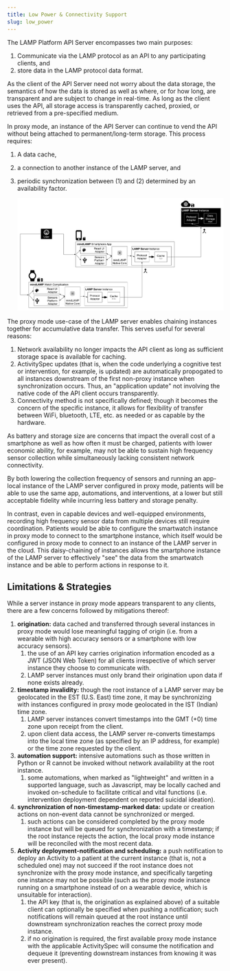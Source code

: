 ```yaml
---
title: Low Power & Connectivity Support
slug: low_power
---
```


The LAMP Platform API Server encompasses two main purposes:

1. Communicate via the LAMP protocol as an API to any participating clients, and
2. store data in the LAMP protocol data format.

As the client of the API Server need not worry about the data storage, the semantics of how the data is stored as well as where, or for how long, are transparent and are subject to change in real-time. As long as the client uses the API, all storage access is transparently cached, proxied, or retrieved from a pre-specified medium.

In proxy mode, an instance of the API Server can continue to vend the API without being attached to permanent/long-term storage. This process requires:

1. A data cache,
2. a connection to another instance of the LAMP server, and
3. periodic synchronization between (1) and (2) determined by an availability factor.

    ![](../assets/Proxy_Mode.png)

The proxy mode use-case of the LAMP server enables chaining instances together for accumulative data transfer. This serves useful for several reasons:

1. Network availability no longer impacts the API client as long as sufficient storage space is available for caching.
2. ActivitySpec updates (that is, when the code underlying a cognitive test or intervention, for example, is updated) are automatically propogated to all instances downstream of the first non-proxy instance when synchronization occurs. Thus, an "application update" not involving the native code of the API client occurs transparently.
3. Connectivity method is not specifically defined; though it becomes the concern of the specific instance, it allows for flexibility of transfer between WiFi, bluetooth, LTE, etc. as needed or as capable by the hardware.

As battery and storage size are concerns that impact the overall cost of a smartphone as well as how often it must be charged, patients with lower economic ability, for example, may not be able to sustain high frequency sensor collection while simultaneously lacking consistent network connectivity.

By both lowering the collection frequency of sensors and running an app-local instance of the LAMP server configured in proxy mode, patients will be able to use the same app, automations, and interventions, at a lower but still acceptable fidelity while incurring less battery and storage penalty.

In contrast, even in capable devices and well-equipped environments, recording high frequency sensor data from multiple devices still require coordination. Patients would be able to configure the smartwatch instance in proxy mode to connect to the smartphone instance, which itself would be configured in proxy mode to connect to an instance of the LAMP server in the cloud. This daisy-chaining of instances allows the smartphone instance of the LAMP server to effectively "see" the data from the smartwatch instance and be able to perform actions in response to it.

## Limitations & Strategies

While a server instance in proxy mode appears transparent to any clients, there are a few concerns followed by mitigations thereof:

1. **origination:** data cached and transferred through several instances in proxy mode would lose meaningful tagging of origin (i.e. from a wearable with high accuracy sensors or a smartphone with low accuracy sensors).
    1. the use of an API key carries origination information encoded as a JWT (JSON Web Token) for all clients irrespective of which server instance they choose to communicate with.
    2. LAMP server instances must only brand their origination upon data if none exists already.
2. **timestamp invalidity:** though the root instance of a LAMP server may be geolocated in the EST (U.S. East) time zone, it may be synchronizing with instances configured in proxy mode geolocated in the IST (Indian) time zone.
    1. LAMP server instances convert timestamps into the GMT (+0) time zone upon receipt from the client.
    2. upon client data access, the LAMP server re-converts timestamps into the local time zone (as specified by an IP address, for example) or the time zone requested by the client.
3. **automation support:** intensive automations such as those written in Python or R cannot be invoked without network availability at the root instance.
    1. some automations, when marked as "lightweight" and written in a supported language, such as Javascript, may be locally cached and invoked on-schedule to facilitate critical and vital functions (i.e. intervention deployment dependent on reported suicidal ideation).
4. **synchronization of non-timestamp-marked data:** update or creation actions on non-event data cannot be synchronized or merged.
    1. such actions can be considered completed by the proxy mode instance but will be queued for synchronization with a timestamp; if the root instance rejects the action, the local proxy mode instance will be reconciled with the most recent data.
5. **Activity deployment-notification and scheduling:** a push notification to deploy an Activity to a patient at the current instance (that is, not a scheduled one) may not succeed if the root instance does not synchronize with the proxy mode instance, and specifically targeting one instance may not be possible (such as the proxy mode instance running on a smartphone instead of on a wearable device, which is unsuitable for interaction).
    1. the API key (that is, the origination as explained above) of a suitable client can optionally be specified when pushing a notification; such notifications will remain queued at the root instance until downstream synchronization reaches the correct proxy mode instance.
    2. if no origination is required, the first available proxy mode instance with the applicable ActivitySpec will consume the notification and dequeue it (preventing downstream instances from knowing it was ever present).
